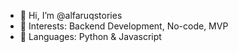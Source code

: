 - 👋 Hi, I’m @alfaruqstories
- 👀 Interests: Backend Development, No-code, MVP
- 🌱 Languages: Python & Javascript
<!---
alfaruqstories/alfaruqstories is a ✨ special ✨ repository because its `README.md` (this file) appears on your GitHub profile.
You can click the Preview link to take a look at your changes.
--->
